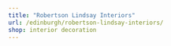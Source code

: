 ```yaml
---
title: "Robertson Lindsay Interiors"
url: /edinburgh/robertson-lindsay-interiors/
shop: interior decoration
---
```

